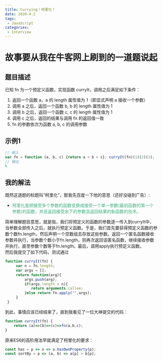 ```yaml
---
title: Currying！柯里化！
date: 2020-4-2
tags:
 - JavaScript
categories: 
 - Interview
---
```


# 故事要从我在牛客网上刷到的一道题说起

## 题目描述

已知 fn 为一个预定义函数，实现函数 curryIt，调用之后满足如下条件：
1. 返回一个函数 a，a 的 length 属性值为 1（即显式声明 a 接收一个参数）
2. 调用 a 之后，返回一个函数 b, b 的 length 属性值为 1
3. 调用 b 之后，返回一个函数 c, c 的 length 属性值为 1
4. 调用 c 之后，返回的结果与调用 fn 的返回值一致
5. fn 的参数依次为函数 a, b, c 的调用参数

## 示例1
```js
// 输入
var fn = function (a, b, c) {return a + b + c}; curryIt(fn)(1)(2)(3);
// 输出
6
```

## 我的解法

既然这道题的标题叫“柯里化”，那我先百度一下他的意思（还好没碰到广告）:
* <font color="#3eaf7c">柯里化是把接受多个参数的函数变换成接受一个单一参数(最初函数的第一个参数)的函数，并且返回接受余下的参数且返回结果的新函数的技术。</font>

简单理解题目意思，就是指，我们将预定义的函数的参数逐一传入到curryIt中，当参数全部传入之后，就执行预定义函数。于是，我们首先要获得预定义函数的参数个数fn.length，然后声明一个空数组去存放这些参数。返回一个匿名函数接收参数并执行，当参数个数小于fn.length，则再次返回该匿名函数，继续接收参数并执行，直至参数个数等于fn.length。最后，调用apply执行预定义函数。  
然后我提交了如下代码，测试通过
```js
function curryIt(fn) {
     var n = fn.length;
     var args = [];
     return function(arg){
         args.push(arg);
         if(args.length < n){
            return arguments.callee;
         }else return fn.apply("",args);
     }
 }
```
到此，事情应该已经结束了，直到我看见了一位大神提交的代码：
```js
function curryIt(fn) {
    return (a)=>(b)=>(c)=>fn(a,b,c);
}
```
原来ES6的高阶用法早就满足了柯里化的要求：
```js
const has = p => o => o.hasOwnProperty(p);
const sortBy = p => (a, b) => a[p] > b[p];
```